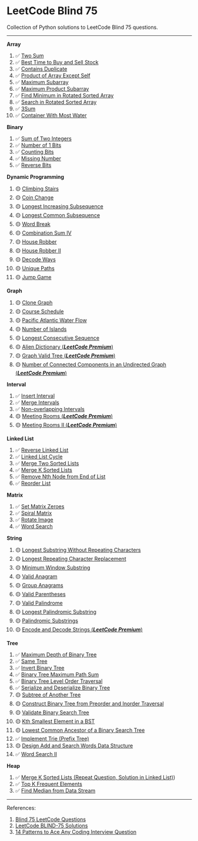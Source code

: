 # LeetCode Blind 75

Collection of Python solutions to LeetCode Blind 75 questions.

---

**Array**

1. ✅ [Two Sum](./Array/0001%20-%20Two%20Sum/)
2. ✅ [Best Time to Buy and Sell Stock](./Array/0121%20-%20Best%20Time%20to%20Buy%20and%20Sell%20Stock/)
3. ✅ [Contains Duplicate](./Array/0217%20-%20Contains%20Duplicate/)
4. ✅ [Product of Array Except Self](./Array/0238%20-%20Product%20of%20Array%20Except%20Self/)
5. ✅ [Maximum Subarray](./Array/0053%20-%20Maximum%20Subarray/)
6. ✅ [Maximum Product Subarray](./Array/0152%20-%20Maximum%20Product%20Subarray/)
7. ✅ [Find Minimum in Rotated Sorted Array](./Array/0153%20-%20Find%20Minimum%20in%20Rotated%20Sorted%20Array/)
8. ✅ [Search in Rotated Sorted Array](./Array/0033%20-%20Search%20in%20Rotated%20Sorted%20Array/)
9. ✅ [3Sum](./Array/0015%20-%203Sum/)
10. ✅ [Container With Most Water](./Array/0011%20-%20Container%20With%20Most%20Water/)

**Binary**

1. ✅ [Sum of Two Integers](./Binary/0371%20-%20Sum%20of%20Two%20Integers/)
2. ✅ [Number of 1 Bits](./Binary/0191%20-%20Number%20of%201%20Bits/)
3. ✅ [Counting Bits](./Binary/0338%20-%20Counting%20Bits/)
4. ✅ [Missing Number](./Binary/0268%20-%20Missing%20Number/)
5. ✅ [Reverse Bits](./Binary/0190%20-%20Reverse%20Bits/)

**Dynamic Programming**

1. 🟡 [Climbing Stairs](./Dynamic%20Programming/0070%20-%20Climbing%20Stairs/)
2. 🟡 [Coin Change](./Dynamic%20Programming/0322%20-%20Coin%20Change/)
3. 🟡 [Longest Increasing Subsequence](./Dynamic%20Programming/0300%20-%20Longest%20Increasing%20Subsequence/)
4. 🟡 [Longest Common Subsequence](./Dynamic%20Programming/1143%20-%20Longest%20Common%20Subsequence/)
5. 🟡 [Word Break](./Dynamic%20Programming/0139%20-%20Word%20Break/)
6. 🟡 [Combination Sum IV](./Dynamic%20Programming/0377%20-%20Combination%20Sum%20IV/)
7. 🟡 [House Robber](./Dynamic%20Programming/0198%20-%20House%20Robber/)
8. 🟡 [House Robber II](./Dynamic%20Programming/0213%20-%20House%20Robber%20II/)
9. 🟡 [Decode Ways](./Dynamic%20Programming/0091%20-%20Decode%20Ways/)
10. 🟡 [Unique Paths](./Dynamic%20Programming/0062%20-%20Unique%20Paths/)
11. 🟡 [Jump Game](./Dynamic%20Programming/0055%20-%20Jump%20Game/)

**Graph**

1. 🟡 [Clone Graph](./Graph/0133%20-%20Clone%20Graph/)
2. 🟡 [Course Schedule](./Graph/0207%20-%20Course%20Schedule/)
3. 🟡 [Pacific Atlantic Water Flow](./Graph/0417%20-%20Pacific%20Atlantic%20Water%20Flow/)
4. 🟡 [Number of Islands](./Graph/0200%20-%20Number%20of%20Islands/)
5. 🟡 [Longest Consecutive Sequence](./Graph/0128%20-%20Longest%20Consecutive%20Sequence/)
6. 🟡 [Alien Dictionary (**_LeetCode Premium_**)](./Graph/0269%20-%20Alien%20Dictionary/)
7. 🟡 [Graph Valid Tree (**_LeetCode Premium_**)](./Graph/0261%20-%20Graph%20Valid%20Tree/)
8. 🟡 [Number of Connected Components in an Undirected Graph (**_LeetCode Premium_**)](./Graph/0323%20-%20Number%20of%20Connected%20Components%20in%20an%20Undirected%20Graph/)

**Interval**

1. ✅ [Insert Interval](./Interval/0057%20-%20Insert%20Interval/)
2. ✅ [Merge Intervals](./Interval/0056%20-%20Merge%20Intervals/)
3. ✅ [Non-overlapping Intervals](./Interval/0435%20-%20Non-overlapping%20Intervals/)
4. 🟡 [Meeting Rooms (**_LeetCode Premium_**)](./Interval/0252%20-%20Meeting%20Rooms/)
5. 🟡 [Meeting Rooms II (**_LeetCode Premium_**)](./Interval/0253%20-%20Meeting%20Rooms%20II/)

**Linked List**

1. ✅ [Reverse Linked List](./Linked%20List/0206%20-%20Reverse%20Linked%20List/)
2. ✅ [Linked List Cycle](./Linked%20List/0141%20-%20Linked%20List%20Cycle/)
3. ✅ [Merge Two Sorted Lists](./Linked%20List/0021%20-%20Merge%20Two%20Sorted%20Lists/)
4. ✅ [Merge K Sorted Lists](./Linked%20List/0023%20-%20Merge%20K%20Sorted%20Lists/)
5. ✅ [Remove Nth Node from End of List](./Linked%20List/0019%20-%20Remove%20Nth%20Node%20from%20End%20of%20List/)
6. ✅ [Reorder List](./Linked%20List/0143%20-%20Reorder%20List/)

**Matrix**

1. ✅ [Set Matrix Zeroes](./Matrix/0073%20-%20Set%20Matrix%20Zeroes/)
2. ✅ [Spiral Matrix](./Matrix/0054%20-%20Spiral%20Matrix/)
3. ✅ [Rotate Image](./Matrix/0048%20-%20Rotate%20Image/)
4. ✅ [Word Search](./Matrix/0079%20-%20Word%20Search/)

**String**

1. 🟡 [Longest Substring Without Repeating Characters](./String/0003%20-%20Longest%20Substring%20Without%20Repeating%20Characters/)
2. 🟡 [Longest Repeating Character Replacement](./String/0424%20-%20Longest%20Repeating%20Character%20Replacement/)
3. 🟡 [Minimum Window Substring](./String/0076%20-%20Minimum%20Window%20Substring/)
4. 🟡 [Valid Anagram](./String/0242%20-%20Valid%20Anagram/)
5. 🟡 [Group Anagrams](./String/0049%20-%20Group%20Anagrams/)
6. 🟡 [Valid Parentheses](./String/0020%20-%20Valid%20Parentheses/)
7. 🟡 [Valid Palindrome](./String/0125%20-%20Valid%20Palindrome/)
8. 🟡 [Longest Palindromic Substring](./String/0005%20-%20Longest%20Palindromic%20Substring/)
9. 🟡 [Palindromic Substrings](./String/0647%20-%20Palindromic%20Substrings/)
10. 🟡 [Encode and Decode Strings (**_LeetCode Premium_**)](./String/0271%20-%20Encode%20and%20Decode%20Strings/)

**Tree**

1. ✅ [Maximum Depth of Binary Tree](./Tree/0104%20-%20Maximum%20Depth%20of%20Binary%20Tree/)
2. ✅ [Same Tree](./Tree/0100%20-%20Same%20Tree/)
3. ✅ [Invert Binary Tree](./Tree/0226%20-%20Invert%20Binary%20Tree/)
4. ✅ [Binary Tree Maximum Path Sum](./Tree/0124%20-%20Binary%20Tree%20Maximum%20Path%20Sum/)
5. ✅ [Binary Tree Level Order Traversal](./Tree/0102%20-%20Binary%20Tree%20Level%20Order%20Traversal/)
6. ✅ [Serialize and Deserialize Binary Tree](./Tree/0297%20-%20Serialize%20and%20Deserialize%20Binary%20Tree/)
7. 🟡 [Subtree of Another Tree](./Tree/0572%20-%20Subtree%20of%20Another%20Tree/)
8. 🟡 [Construct Binary Tree from Preorder and Inorder Traversal](./Tree/0105%20-%20Construct%20Binary%20Tree%20from%20Preorder%20and%20Inorder%20Traversal/)
9. 🟡 [Validate Binary Search Tree](./Tree/0098%20-%20Validate%20Binary%20Search%20Tree/)
10. 🟡 [Kth Smallest Element in a BST](./Tree/0230%20-%20Kth%20Smallest%20Element%20in%20a%20BST/)
11. 🟡 [Lowest Common Ancestor of a Binary Search Tree](./Tree/0235%20-%20Lowest%20Common%20Ancestor%20of%20a%20Binary%20Search%20Tree/)
12. ✅ [Implement Trie (Prefix Tree)](<./Tree/0208%20-%20Implement%20Trie%20(Prefix%20Tree)/>)
13. 🟡 [Design Add and Search Words Data Structure](./Tree/0211%20-%20Design%20Add%20and%20Search%20Words%20Data%20Structure/)
14. ✅ [Word Search II](./Tree/0212%20-%20Word%20Search%20II/)

**Heap**

1. ✅ [Merge K Sorted Lists (Repeat Question, Solution in Linked List)](./Linked%20List/0023%20-%20Merge%20K%20Sorted%20Lists/))
2. ✅ [Top K Frequent Elements](./Heap/0347%20-%20Top%20K%20Frequent%20Elements/)
3. ✅ [Find Median from Data Stream](./Heap/0295%20-%20Find%20Median%20from%20Data%20Stream/)

---

References:

1. [Blind 75 LeetCode Questions](https://leetcode.com/discuss/general-discussion/460599/blind-75-leetcode-questions)
2. [LeetCode BLIND-75 Solutions](https://youtube.com/playlist?list=PLot-Xpze53ldVwtstag2TL4HQhAnC8ATf&si=voYfyCjt6oXgk7J8)
3. [14 Patterns to Ace Any Coding Interview Question](https://hackernoon.com/14-patterns-to-ace-any-coding-interview-question-c5bb3357f6ed)
